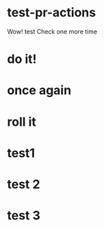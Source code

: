 # test-pr-actions
Wow!
test
Check
one more time
# do it!
# once again
# roll it
# test1
# test 2
# test 3
